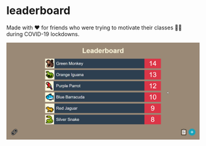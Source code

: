 # leaderboard

Made with ❤️ for friends who were trying to motivate their classes 🧑‍🏫 during COVID-19 lockdowns.

![overview](/README/overview.gif)
